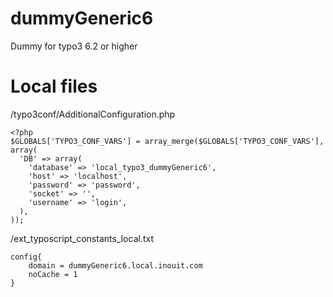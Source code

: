 dummyGeneric6
=============

Dummy for typo3 6.2 or higher

Local files
===========

/typo3conf/AdditionalConfiguration.php

    <?php
    $GLOBALS['TYPO3_CONF_VARS'] = array_merge($GLOBALS['TYPO3_CONF_VARS'], array(
      'DB' => array(
        'database' => 'local_typo3_dummyGeneric6',
        'host' => 'localhost',
        'password' => 'password',
        'socket' => '',
        'username' => 'login',
      ),
    ));

/ext_typoscript_constants_local.txt

    config{
        domain = dummyGeneric6.local.inouit.com
        noCache = 1
    }